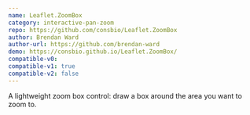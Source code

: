 ```yaml
---
name: Leaflet.ZoomBox
category: interactive-pan-zoom
repo: https://github.com/consbio/Leaflet.ZoomBox
author: Brendan Ward
author-url: https://github.com/brendan-ward
demo: https://consbio.github.io/Leaflet.ZoomBox/
compatible-v0:
compatible-v1: true
compatible-v2: false
---
```


A lightweight zoom box control: draw a box around the area you want to zoom to.
